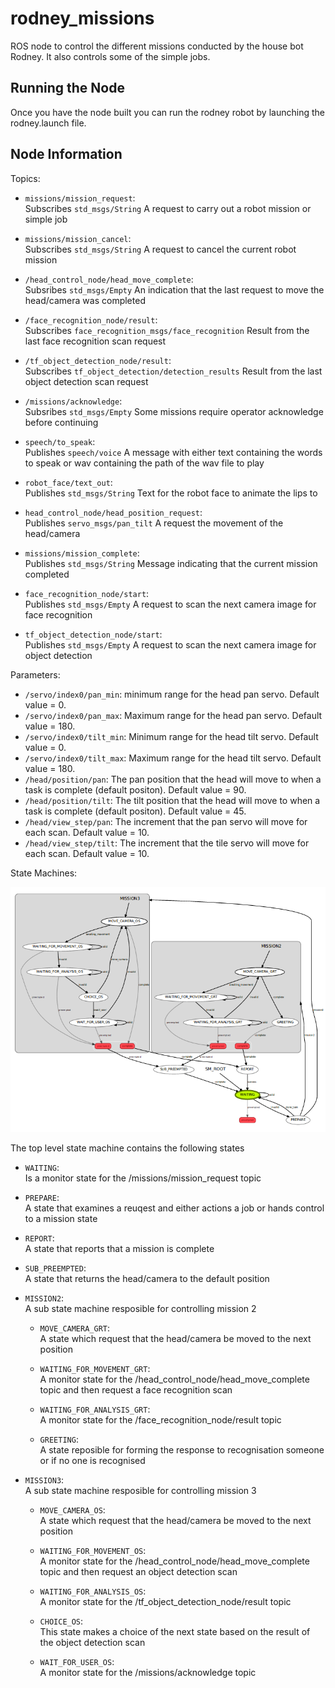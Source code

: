 # rodney_missions
ROS node to control the different missions conducted by the house bot Rodney. It also controls some of the simple jobs.

## Running the Node

Once you have the node built you can run the rodney robot by launching the rodney.launch file.

## Node Information
Topics:

* `missions/mission_request`:  
  Subscribes `std_msgs/String` A request to carry out a robot mission or simple job
  
* `missions/mission_cancel`:  
  Subscribes `std_msgs/String` A request to cancel the current robot mission
  
* `/head_control_node/head_move_complete`:  
  Subsribes `std_msgs/Empty` An indication that the last request to move the head/camera was completed
  
* `/face_recognition_node/result`:  
  Subscribes `face_recognition_msgs/face_recognition` Result from the last face recognition scan request

* `/tf_object_detection_node/result`:  
  Subscribes `tf_object_detection/detection_results` Result from the last object detection scan request
  
* `/missions/acknowledge`:  
  Subsribes `std_msgs/Empty` Some missions require operator acknowledge before continuing

* `speech/to_speak`:  
  Publishes `speech/voice` A message with either text containing the words to speak or wav containing the path of the wav file to play  
  
* `robot_face/text_out`:  
  Publishes `std_msgs/String` Text for the robot face to animate the lips to
  
* `head_control_node/head_position_request`:  
  Publishes `servo_msgs/pan_tilt` A request the movement of the head/camera
  
* `missions/mission_complete`:  
  Publishes `std_msgs/String` Message indicating that the current mission completed
  
* `face_recognition_node/start`:  
  Publishes `std_msgs/Empty` A request to scan the next camera image for face recognition
  
* `tf_object_detection_node/start`:  
  Publishes `std_msgs/Empty` A request to scan the next camera image for object detection

Parameters:

* `/servo/index0/pan_min`: minimum range for the head pan servo. Default value = 0.
* `/servo/index0/pan_max`: Maximum range for the head pan servo. Default value = 180.
* `/servo/index0/tilt_min`: Minimum range for the head tilt servo. Default value = 0.
* `/servo/index0/tilt_max`: Maximum range for the head tilt servo. Default value = 180.
* `/head/position/pan`: The pan position that the head will move to when a task is complete (default positon). Default value = 90.
* `/head/position/tilt`: The tilt position that the head will move to when a task is complete (default positon). Default value = 45.
* `/head/view_step/pan`: The increment that the pan servo will move for each scan. Default value = 10.
* `/head/view_step/tilt`: The increment that the tile servo will move for each scan. Default value = 10.

State Machines:

![alt text](https://github.com/phopley/rodney_missions/blob/mission3/smach.png "State Machine")

The top level state machine contains the following states
* `WAITING`:  
  Is a monitor state for the /missions/mission_request topic
  
* `PREPARE`:  
  A state that examines a reuqest and either actions a job or hands control to a mission state

* `REPORT`:  
  A state that reports that a mission is complete
  
* `SUB_PREEMPTED`:  
  A state that returns the head/camera to the default position
  
* `MISSION2`:  
  A sub state machine resposible for controlling mission 2
  
  * `MOVE_CAMERA_GRT`:  
    A state which request that the head/camera be moved to the next position
    
  * `WAITING_FOR_MOVEMENT_GRT`:  
    A monitor state for the /head_control_node/head_move_complete topic and then request a face recognition scan
  
  * `WAITING_FOR_ANALYSIS_GRT`:  
    A monitor state for the /face_recognition_node/result topic
    
  * `GREETING`:  
    A state reposible for forming the response to recognisation someone or if no one is recognised

* `MISSION3`:  
  A sub state machine resposible for controlling mission 3
  
  * `MOVE_CAMERA_OS`:  
    A state which request that the head/camera be moved to the next position
    
  * `WAITING_FOR_MOVEMENT_OS`:  
    A monitor state for the /head_control_node/head_move_complete topic and then request an object detection scan
    
  * `WAITING_FOR_ANALYSIS_OS`:  
    A monitor state for the /tf_object_detection_node/result topic
    
  * `CHOICE_OS`:  
    This state makes a choice of the next state based on the result of the object detection scan
    
  * `WAIT_FOR_USER_OS`:  
    A monitor state for the /missions/acknowledge topic
